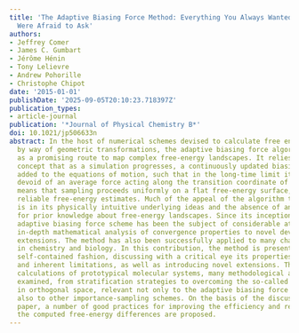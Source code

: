 ```yaml
---
title: 'The Adaptive Biasing Force Method: Everything You Always Wanted to Know but
  Were Afraid to Ask'
authors:
- Jeffrey Comer
- James C. Gumbart
- Jérôme Hénin
- Tony Lelievre
- Andrew Pohorille
- Christophe Chipot
date: '2015-01-01'
publishDate: '2025-09-05T20:10:23.718397Z'
publication_types:
- article-journal
publication: '*Journal of Physical Chemistry B*'
doi: 10.1021/jp506633n
abstract: In the host of numerical schemes devised to calculate free energy differences
  by way of geometric transformations, the adaptive biasing force algorithm has emerged
  as a promising route to map complex free-energy landscapes. It relies upon the simple
  concept that as a simulation progresses, a continuously updated biasing force is
  added to the equations of motion, such that in the long-time limit it yields a Hamiltonian
  devoid of an average force acting along the transition coordinate of interest. This
  means that sampling proceeds uniformly on a flat free-energy surface, thus providing
  reliable free-energy estimates. Much of the appeal of the algorithm to the practitioner
  is in its physically intuitive underlying ideas and the absence of any requirements
  for prior knowledge about free-energy landscapes. Since its inception in 2001, the
  adaptive biasing force scheme has been the subject of considerable attention, from
  in-depth mathematical analysis of convergence properties to novel developments and
  extensions. The method has also been successfully applied to many challenging problems
  in chemistry and biology. In this contribution, the method is presented in a comprehensive,
  self-contained fashion, discussing with a critical eye its properties, applicability,
  and inherent limitations, as well as introducing novel extensions. Through free-energy
  calculations of prototypical molecular systems, many methodological aspects are
  examined, from stratification strategies to overcoming the so-called hidden barriers
  in orthogonal space, relevant not only to the adaptive biasing force algorithm but
  also to other importance-sampling schemes. On the basis of the discussions in this
  paper, a number of good practices for improving the efficiency and reliability of
  the computed free-energy differences are proposed.
---
```

